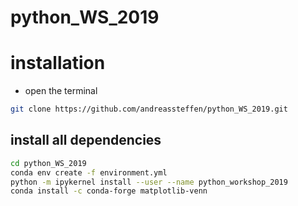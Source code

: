 # python_WS_2019

# installation
* open the terminal
```bash
git clone https://github.com/andreassteffen/python_WS_2019.git
``` 
## install all dependencies
```bash
cd python_WS_2019
conda env create -f environment.yml
python -m ipykernel install --user --name python_workshop_2019
conda install -c conda-forge matplotlib-venn
```

